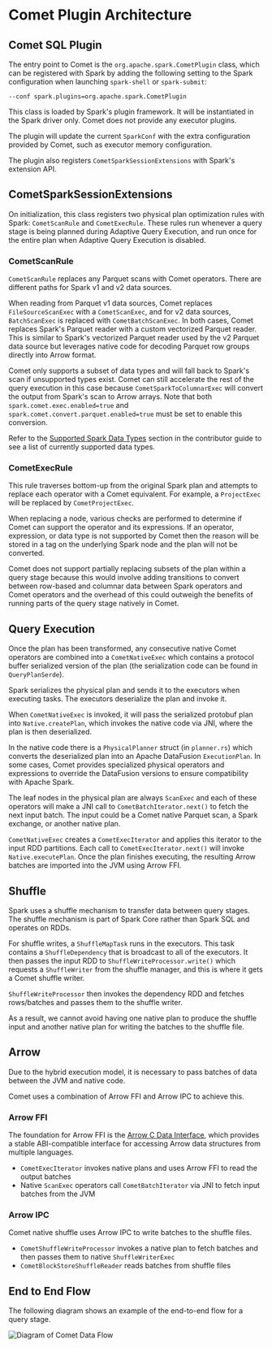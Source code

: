 <!--
Licensed to the Apache Software Foundation (ASF) under one
or more contributor license agreements.  See the NOTICE file
distributed with this work for additional information
regarding copyright ownership.  The ASF licenses this file
to you under the Apache License, Version 2.0 (the
"License"); you may not use this file except in compliance
with the License.  You may obtain a copy of the License at

  http://www.apache.org/licenses/LICENSE-2.0

Unless required by applicable law or agreed to in writing,
software distributed under the License is distributed on an
"AS IS" BASIS, WITHOUT WARRANTIES OR CONDITIONS OF ANY
KIND, either express or implied.  See the License for the
specific language governing permissions and limitations
under the License.
-->

# Comet Plugin Architecture

## Comet SQL Plugin

The entry point to Comet is the `org.apache.spark.CometPlugin` class, which can be registered with Spark by adding the
following setting to the Spark configuration when launching `spark-shell` or `spark-submit`:

```
--conf spark.plugins=org.apache.spark.CometPlugin
```

This class is loaded by Spark's plugin framework. It will be instantiated in the Spark driver only. Comet does not
provide any executor plugins.

The plugin will update the current `SparkConf` with the extra configuration provided by Comet, such as executor memory
configuration.

The plugin also registers `CometSparkSessionExtensions` with Spark's extension API.

## CometSparkSessionExtensions

On initialization, this class registers two physical plan optimization rules with Spark: `CometScanRule`
and `CometExecRule`. These rules run whenever a query stage is being planned during Adaptive Query Execution, and
run once for the entire plan when Adaptive Query Execution is disabled.

### CometScanRule

`CometScanRule` replaces any Parquet scans with Comet operators. There are different paths for Spark v1 and v2 data sources.

When reading from Parquet v1 data sources, Comet replaces `FileSourceScanExec` with a `CometScanExec`, and for v2
data sources, `BatchScanExec` is replaced with `CometBatchScanExec`. In both cases, Comet replaces Spark's Parquet
reader with a custom vectorized Parquet reader. This is similar to Spark's vectorized Parquet reader used by the v2
Parquet data source but leverages native code for decoding Parquet row groups directly into Arrow format.

Comet only supports a subset of data types and will fall back to Spark's scan if unsupported types
exist. Comet can still accelerate the rest of the query execution in this case because `CometSparkToColumnarExec` will
convert the output from Spark's scan to Arrow arrays. Note that both `spark.comet.exec.enabled=true` and
`spark.comet.convert.parquet.enabled=true` must be set to enable this conversion.

Refer to the [Supported Spark Data Types](https://datafusion.apache.org/comet/user-guide/datatypes.html) section
in the contributor guide to see a list of currently supported data types.

### CometExecRule

This rule traverses bottom-up from the original Spark plan and attempts to replace each operator with a Comet equivalent.
For example, a `ProjectExec` will be replaced by `CometProjectExec`.

When replacing a node, various checks are performed to determine if Comet can support the operator and its expressions.
If an operator, expression, or data type is not supported by Comet then the reason will be stored in a tag on the
underlying Spark node and the plan will not be converted.

Comet does not support partially replacing subsets of the plan within a query stage because this would involve adding
transitions to convert between row-based and columnar data between Spark operators and Comet operators and the overhead
of this could outweigh the benefits of running parts of the query stage natively in Comet.

## Query Execution

Once the plan has been transformed, any consecutive native Comet operators are combined into a `CometNativeExec` which contains
a protocol buffer serialized version of the plan (the serialization code can be found in `QueryPlanSerde`).

Spark serializes the physical plan and sends it to the executors when executing tasks. The executors deserialize the
plan and invoke it.

When `CometNativeExec` is invoked, it will pass the serialized protobuf plan into
`Native.createPlan`, which invokes the native code via JNI, where the plan is then deserialized.

In the native code there is a `PhysicalPlanner` struct (in `planner.rs`) which converts the deserialized plan into an
Apache DataFusion `ExecutionPlan`. In some cases, Comet provides specialized physical operators and expressions to
override the DataFusion versions to ensure compatibility with Apache Spark.

The leaf nodes in the physical plan are always `ScanExec` and each of these operators will make a JNI call to
`CometBatchIterator.next()` to fetch the next input batch. The input could be a Comet native Parquet scan,
a Spark exchange, or another native plan.

`CometNativeExec` creates a `CometExecIterator` and applies this iterator to the input RDD
partitions. Each call to `CometExecIterator.next()` will invoke `Native.executePlan`. Once the plan finishes
executing, the resulting Arrow batches are imported into the JVM using Arrow FFI.

## Shuffle

Spark uses a shuffle mechanism to transfer data between query stages. The shuffle mechanism is part of Spark Core
rather than Spark SQL and operates on RDDs.

For shuffle writes, a `ShuffleMapTask` runs in the executors. This task contains a `ShuffleDependency` that is
broadcast to all of the executors. It then passes the input RDD to `ShuffleWriteProcessor.write()` which
requests a `ShuffleWriter` from the shuffle manager, and this is where it gets a Comet shuffle writer.

`ShuffleWriteProcessor` then invokes the dependency RDD and fetches rows/batches and passes them to the shuffle writer.

As a result, we cannot avoid having one native plan to produce the shuffle input and another native plan for
writing the batches to the shuffle file.

## Arrow

Due to the hybrid execution model, it is necessary to pass batches of data between the JVM and native code.

Comet uses a combination of Arrow FFI and Arrow IPC to achieve this.

### Arrow FFI

The foundation for Arrow FFI is the [Arrow C Data Interface], which provides a stable ABI-compatible interface for
accessing Arrow data structures from multiple languages.

[Arrow C Data Interface]: https://arrow.apache.org/docs/format/CDataInterface.html

- `CometExecIterator` invokes native plans and uses Arrow FFI to read the output batches
- Native `ScanExec` operators call `CometBatchIterator` via JNI to fetch input batches from the JVM

### Arrow IPC

Comet native shuffle uses Arrow IPC to write batches to the shuffle files.

- `CometShuffleWriteProcessor` invokes a native plan to fetch batches and then passes them to native `ShuffleWriterExec`
- `CometBlockStoreShuffleReader` reads batches from shuffle files

## End to End Flow

The following diagram shows an example of the end-to-end flow for a query stage.

![Diagram of Comet Data Flow](../../_static/images/comet-dataflow.svg)
